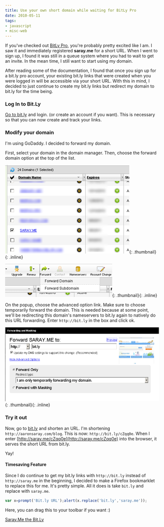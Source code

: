 ```yaml
---
title: Use your own short domain while waiting for BitLy Pro
date: 2010-05-11
tags:
- javascript
- misc-web
---
```

If you've checked out [BitLy Pro](http://bitly.pro), you're probably pretty excited like I am.  I saw it and immediately registered **saray.me** for a short URL.  When I went to sign up, I found it was still in a queue system where you had to wait to get an invite.  In the mean time, I still want to start using my domain.

<!--more-->

After reading some of the documentation, I found that once you sign up for a bit.ly pro account, your existing bit.ly links that were created when you were logged in will be accessible via your short URL.  With this in mind, I decided to just continue to create my bit.ly links but redirect my domain to bit.ly for the time being.

### Log In to Bit.Ly

[Go to bit.ly](http://bit.ly) and login. (or create an account if you want).  This is necessary so that you can now create and track your links.

### Modify your domain

I'm using GoDaddy.  I decided to forward my domain.

First, select your domain in the domain manager.  Then, choose the forward domain option at the top of the list.

[![](/uploads/2010/post1.png)](/uploads/2010/post1.png){: .thumbnail}{: .inline}

[![](/uploads/2010/post2.png)](/uploads/2010/post2.png){: .thumbnail}{: .inline}

On the popup, choose the advanced option link.  Make sure to choose temporarily forward the domain.  This is needed because at some point, we'll be redirecting this domain's nameservers to bit.ly again to natively do this URL forwarding.  Enter `http://bit.ly` in the box and click ok.

[![](/uploads/2010/post3.png)](/uploads/2010/post3.png){: .thumbnail}{: .inline}

### Try it out

Now, go to [bit.ly](http://bit.ly) and shorten an URL.  I'm shortening `http://aaronsaray.com/blog`.  This is now: `http://bit.ly/cZqq0e`.  When I enter [http://saray.me/cZqq0e](http://saray.me/cZqq0e) into the browser, it serves the short URL from bit.ly.

Yay!

#### Timesaving Feature

Since I do continue to get my bit.ly links with `http://bit.ly` instead of `http://saray.me` in the beginning, I decided to make a Firefox bookmarklet to replace this for me.  It's pretty simple.  All it does is take `bit.ly` and replace with `saray.me`.

```javascript
var x=prompt('Bit.ly URL');alert(x.replace('bit.ly','saray.me'));
```
    

Here, you can drag this to your toolbar if you want :)

[Saray.Me the Bit.Ly](javascript:var%20x=prompt('Bit.ly%20URL');alert(x.replace('bit.ly',%20'saray.me')))
